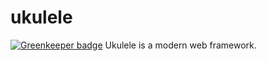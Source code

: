 # ukulele

[![Greenkeeper badge](https://badges.greenkeeper.io/zeekay/ukulele.svg)](https://greenkeeper.io/)
Ukulele is a modern web framework.
